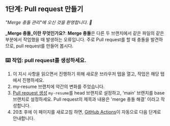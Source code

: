 <!--
  <<< Author notes: Step 1 >>>
  Choose 3-5 steps for your course.
  The first step is always the hardest, so pick something easy!
  Link to docs.github.com for further explanations.
  Encourage users to open new tabs for steps!
-->

## 1단계: Pull request 만들기

_"Merge 충돌 관리"에 오신 것을 환영합니다. :wave:_

**_Merge 충돌_이란 무엇인가요?**: **Merge 충돌**은 다른 두 브랜치에서 같은 파일의 같은 부분에서 작업했을 때 발생하는 오류입니다. 주로 Pull request를 할 때 충돌을 발견하므로, pull request를 만들어 봅시다.

### :keyboard: 작업: pull request를 생성하세요.

1. 이 지시 사항을 읽으면서 진행하기 위해 새로운 브라우저 탭을 열고, 작업은 해당 탭에서 진행하세요.
1. my-resume 브랜치에 약간의 변화를 주었습니다.
1. [Pull request 생성](https://docs.github.com/en/pull-requests/collaborating-with-pull-requests/proposing-changes-to-your-work-with-pull-requests/creating-a-pull-request) `my-resume`를 head 브랜치로 설정하고, 'main' 브랜치를 base 브랜치로 설정하세요. Pull request의 제목과 내용은 'merge 충돌 해결' 이라고 작성합니다.
1. 20초 후에 이 페이지를 새로고침 하면, [GitHub Actions](https://docs.github.com/en/actions)이 자동으로 다음 단계로 안내합니다.
